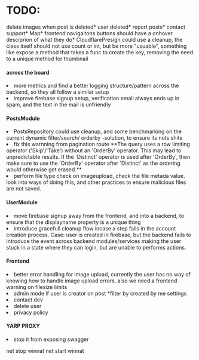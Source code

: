 <h1>TODO:</h1>
delete images when post is deleted*
user deleted*
report posts*
contact support*
Map*
frontend navigaitons buttons should have a onhover desciprion of what they do*
CloudflarePresign could use a cleanup, the class itself should not use count or int, but be more "usuable", something like expose a method that takes a func<x,z,y,string> to create the key, removing the need to a unique method for thumbnail

<h4>
  across the board
</h4>
  <li>
    more metrics and find a better logging structure/pattern across the backend, so they all follow a similar setup
  </li>
  <li>
    improve firebase signup setup, verification email always ends up in spam, and the text in the mail is unfriendly
  </li>

<h4>
  PostsModule
</h4>
  <li>
    PostsRepository could use cleanup, and some benchmarking on the current dynamic filter/search/ orderby -solution, to ensure its nots shite
  </li>
  <li>
    fix this warnning from pagination route **The query uses a row limiting operator ('Skip'/'Take') without an 'OrderBy' operator. This may lead to unpredictable results. If the 'Distinct' operator is used after 'OrderBy', then make sure to use the 'OrderBy' operator after 'Distinct' as the ordering would otherwise get erased.**
  </li>
  <li>
    perform file type check on imageupload, check the file metada value. look into ways of doing this, and other practices to ensure malicious files are not saved.
  </li>
<h4>
  UserModule
</h4>
<li>
  move firebase signup away from the frontend, and into a backend, to ensure that the displayname property is a unique thing
</li>
<li>
  introduce gracefull cleanup flow incase a step fails in the account creation process. Case: user is created in firebase, but the backend fails to introduce the event across backend modules/services making the user stuck in a state where they can login, but are unable to performs actions.
</li>

<h4>
  Frontend
</h4>
<li>
  better error handling for image upload, currently the user has no way of knowing how to handle image upload errors. also we need a frontend warning on filesize limits
</li>
<li>
  admin mode if user is creator on post *filter by created by me settings
</li>
<li>
  contact dev  
</li>
<li>
  delete user  
</li>
<li>
  privacy policy
</li>


<h4>
  YARP PROXY
</h4>
<li>
  stop it from exposing swagger 
</li>


net stop winnat
net start winnat


